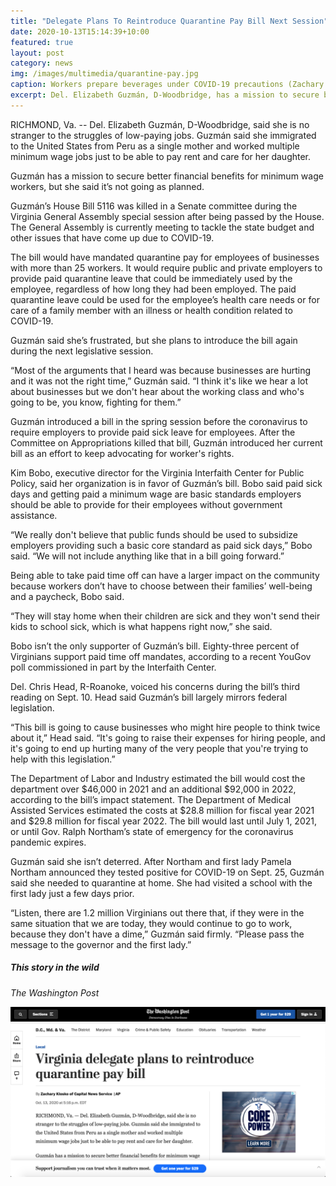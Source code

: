 ```yaml
---
title: "Delegate Plans To Reintroduce Quarantine Pay Bill Next Session"
date: 2020-10-13T15:14:39+10:00
featured: true
layout: post
category: news
img: /images/multimedia/quarantine-pay.jpg
caption: Workers prepare beverages under COVID-19 precautions (Zachary Klosko/VCU)
excerpt: Del. Elizabeth Guzmán, D-Woodbridge, has a mission to secure better financial benefits for minimum wage workers, but she said it’s not going as planned.
---
```



RICHMOND, Va. -- Del. Elizabeth Guzmán, D-Woodbridge, said she is no stranger to the struggles of low-paying jobs. Guzmán said she immigrated to the United States from Peru as a single mother and worked multiple minimum wage jobs just to be able to pay rent and care for her daughter. 

Guzmán has a mission to secure better financial benefits for minimum wage workers, but she said it’s not going as planned.

Guzmán’s House Bill 5116 was killed in a Senate committee during the Virginia General Assembly special session after being passed by the House. The General Assembly is currently meeting to tackle the state budget and other issues that have come up due to COVID-19.

The bill would have mandated quarantine pay for employees of businesses with more than 25 workers. It would require public and private employers to provide paid quarantine leave that could be immediately used by the employee, regardless of how long they had been employed. The paid quarantine leave could be used for the employee’s health care needs or for care of a family member with an illness or health condition related to COVID-19.

Guzmán said she’s frustrated, but she plans to introduce the bill again during the next legislative session. 

“Most of the arguments that I heard was because businesses are hurting and it was not the right time,” Guzmán said. “I think it's like we hear a lot about businesses but we don't hear about the working class and who's going to be, you know, fighting for them.”

Guzmán introduced a bill in the spring session before the coronavirus to require employers to provide paid sick leave for employees. After the Committee on Appropriations killed that bill, Guzmán introduced her current bill as an effort to keep advocating for worker's rights.

Kim Bobo, executive director for the Virginia Interfaith Center for Public Policy, said her organization is in favor of Guzmán’s bill. Bobo said paid sick days and getting paid a minimum wage are basic standards employers should be able to provide for their employees without government assistance.

“We really don't believe that public funds should be used to subsidize employers providing such a basic core standard as paid sick days,” Bobo said. “We will not include anything like that in a bill going forward.”

Being able to take paid time off can have a larger impact on the community because workers don’t have to choose between their families’ well-being and a paycheck, Bobo said.

“They will stay home when their children are sick and they won't send their kids to school sick, which is what happens right now,” she said.

Bobo isn’t the only supporter of Guzmán’s bill. Eighty-three percent of Virginians support paid time off mandates, according to a recent YouGov poll commissioned in part by the Interfaith Center. 

Del. Chris Head, R-Roanoke, voiced his concerns during the bill’s third reading on Sept. 10. Head said Guzmán’s bill largely mirrors federal legislation. 

“This bill is going to cause businesses who might hire people to think twice about it,” Head said. “It's going to raise their expenses for hiring people, and it's going to end up hurting many of the very people that you're trying to help with this legislation.”

The Department of Labor and Industry estimated the bill would cost the department over $46,000 in 2021 and an additional $92,000 in 2022, according to the bill’s impact statement. The Department of Medical Assisted Services estimated the costs at $28.8 million for fiscal year 2021 and $29.8 million for fiscal year 2022. The bill would last until July 1, 2021, or until Gov. Ralph Northam’s state of emergency for the coronavirus pandemic expires.

Guzmán said she isn’t deterred. After Northam and first lady Pamela Northam announced they tested positive for COVID-19 on Sept. 25, Guzmán said she needed to quarantine at home. She had visited a school with the first lady just a few days prior.

“Listen, there are 1.2 million Virginians out there that, if they were in the same situation that we are today, they would continue to go to work, because they don't have a dime,” Guzmán said firmly. “Please pass the message to the governor and the first lady.”

##### This story in the wild

*The Washington Post*

![](/images/news/no-quarantine-bill.png)